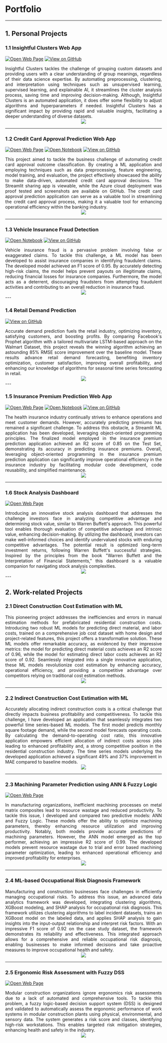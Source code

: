 # Portfolio
---

## 1. Personal Projects

###  1.1 Insightful Clusters Web App

[![Open Web Page](https://img.shields.io/badge/Streamlit-View_App-red)](https://aswinram1997-insightful-clusters-app-app-ttcgl5.streamlit.app)
[![View on GitHub](https://img.shields.io/badge/GitHub-View_on_GitHub-blue?logo=GitHub)](https://github.com/aswinram1997/Insightful_Clusters_App)

<div style="text-align: justify">Insightful Clusters tackles the challenge of grouping custom datasets and providing users with a clear understanding of group meanings, regardless of their data science expertise. By automating preprocessing, clustering, and interpretation using techniques such as unsupervised learning, supervised learning, and explainable AI, it streamlines the cluster analysis process, saving time and improving decision-making. Although, Insightful Clusters is an automated application, it does offer some flexibility to adjust algorithms and hyperparameters if needed. Insightful Clusters has a significant impact by providing rapid and valuable insights, facilitating a deeper understanding of diverse datasets.
</div>

<center><img src="images/Insightful Clusters App.png"/></center>

---

### 1.2 Credit Card Approval Prediction Web App

[![Open Web Page](https://img.shields.io/badge/Streamlit-View_App-red)](https://aswinram1997-credit-card-approval-prediction-streaml-app-mayfo2.streamlit.app)
[![Open Notebook](https://img.shields.io/badge/Jupyter-Open_Notebook-blue?logo=Jupyter)](https://github.com/aswinram1997/Credit-Card-Approval-Prediction-Streamlit-App/blob/master/Credit%20Card%20Approval%20Prediction.ipynb)
[![View on GitHub](https://img.shields.io/badge/GitHub-View_on_GitHub-blue?logo=GitHub)](https://github.com/aswinram1997/Credit-Card-Approval-Prediction-Streamlit-App)

<div style="text-align: justify">This project aimed to tackle the business challenge of automating credit card approval outcome classification. By creating a ML application and employing techniques such as data preprocessing, feature engineering, model training, and evaluation, the project effectively showcased the ability to make data-driven, automated credit card approval decisions. The Streamlit sharing app is viewable, while the Azure cloud deployment was proof tested and screenshots are available on GitHub. The credit card approval prediction application can serve as a valuable tool in streamlining the credit card approval process, making it a valuable tool for enhancing operational efficiency within the banking industry.
</div>

<center><img src="images/Credit Card Approval Prediction App.png"/></center>

---

### 1.3 Vehicle Insurance Fraud Detection

[![Open Notebook](https://img.shields.io/badge/Jupyter-Open_Notebook-blue?logo=Jupyter)](https://github.com/aswinram1997/Vehicle-Insurance-Fraud-Detection/blob/master/jupyter_notebook/Vehicle%20Insurance%20Fraud%20Detection.ipynb)
[![View on GitHub](https://img.shields.io/badge/GitHub-View_on_GitHub-blue?logo=GitHub)](https://github.com/aswinram1997/Vehicle-Insurance-Fraud-Detection/tree/master)

<div style="text-align: justify">Vehicle insurance fraud is a pervasive problem involving false or exaggerated claims. To tackle this challenge, a ML model has been developed to assist insurance companies in identifying fraudulent claims. The developed model achieved an F1 score of 0.95. By accurately detecting high-risk claims, the model helps prevent payouts on illegitimate claims, reducing financial losses for insurance companies. Furthermore, the model acts as a deterrent, discouraging fraudsters from attempting fraudulent activities and contributing to an overall reduction in insurance fraud.
</div>

<center><img src="images/Vehicle Insurance Fraud Detection.png"/></center>
---

### 1.4 Retail Demand Prediction

[![View on GitHub](https://img.shields.io/badge/GitHub-View_on_GitHub-blue?logo=GitHub)](https://github.com/aswinram1997/Retail-Demand-Prediction)

<div style="text-align: justify">Accurate demand prediction fuels the retail industry, optimizing inventory, satisfying customers, and boosting profits. By comparing Facebook's Prophet algorithm with a tailored multivariate LSTM-based approach on the Walmart Dataset, this project reveals the winning algorithm achieving an astounding 85% RMSE score improvement over the baseline model. These results advance retail demand forecasting, benefiting inventory optimization, customer satisfaction, improving overall profitability, and enhancing our knowledge of algorithms for seasonal time series forecasting in retail.
</div>

<center><img src="images/Retail Demand Prediction.png"/></center>
---

### 1.5 Insurance Premium Prediction Web App

[![Open Web Page](https://img.shields.io/badge/Streamlit-View_App-red)](https://insurancepremiumpredictionapp.streamlit.app)
[![Open Notebook](https://img.shields.io/badge/Jupyter-Open_Notebook-blue?logo=Jupyter)](https://github.com/aswinram1997/Insurance_Premium_Prediction_App/blob/master/jupyter_notebook.ipynb)
[![View on GitHub](https://img.shields.io/badge/GitHub-View_on_GitHub-blue?logo=GitHub)](https://github.com/aswinram1997/Insurance_Premium_Prediction_App)

<div style="text-align: justify">The health insurance industry continually strives to enhance operations and meet customer demands. However, accurately predicting premiums has remained a significant challenge. To address this obstacle, a Streamlit ML application has been developed, leveraging object-oriented programming principles. The finalized model employed in the insurance premium prediction application achieved an R2 score of 0.85 on the Test Set, demonstrating its accuracy in predicting insurance premiums. Overall, leveraging object-oriented programming in the insurance premium prediction application can significantly improve operational efficiency in the insurance industry by facilitating modular code development, code reusability, and simplified maintenance.
</div>

<center><img src="images/Insurance Premium Prediction.png"/></center>

---

### 1.6 Stock Analysis Dashboard

[![Open Web Page](https://img.shields.io/badge/Streamlit-View_App-red)](https://stocksage-pro-jifcyjrw1ue.streamlit.app)

<div style="text-align: justify">Introducing an innovative stock analysis dashboard that addresses the challenge investors face in analyzing competitive advantage and determining stock value, similar to Warren Buffett's approach. This powerful tool enables thorough evaluation of competitive advantage and intrinsic value, enhancing decision-making. By utilizing the dashboard, investors can make well-informed choices and identify undervalued stocks with enduring competitive advantages. The potential result is optimized long-term investment returns, following Warren Buffett's successful strategies. Inspired by the principles from the book "Warren Buffett and the Interpretation of Financial Statements," this dashboard is a valuable companion for navigating stock analysis complexities.
</div>

<center><img src="images/Stock Analysis Dashboard.png"/></center>
---



## 2. Work-related Projects

### 2.1 Direct Construction Cost Estimation with ML

<div style="text-align: justify">This pioneering project addresses the inefficiencies and errors in manual estimation methods for prefabricated residential construction costs. Introducing two robust ML models for predicting direct material, and labor costs, trained on a comprehensive job cost dataset with home design and project-related features, this project offers a transformative solution. These ML models offer remarkable accuracy, as evidenced by their impressive metrics: the model for predicting direct material costs achieves an R2 score of 0.96, while the model for estimating direct labor costs achieves an R2 score of 0.92.  Seamlessly integrated into a single innovative application, these ML models revolutionize cost estimation by enhancing accuracy, operational efficiency, and providing a competitive advantage over competitors relying on traditional cost estimation methods.
</div>

<center><img src="images/Estimating Prefabricated Residential Direct Construction Costs with ML.png"/></center>

---
### 2.2 Indirect Construction Cost Estimation with ML

<div style="text-align: justify">Accurately allocating indirect construction costs is a critical challenge that directly impacts business profitability and competitiveness. To tackle this challenge, I have developed an application that seamlessly integrates two powerful time series-based ML models. The first model predicts monthly square footage demand, while the second model forecasts operating costs. By calculating the demand-to-operating cost ratio, this innovative application empowers efficient allocation of indirect costs across jobs leading to enhanced profitability and, a strong competitive position in the residential construction industry. The time series models underlying the developed application achieved a significant 49% and 37% improvement in MAE compared to baseline models.
</div>

<center><img src="images/Estimating Prefabricated Residential Indirect Construction Costs with ML.png"/></center>

---

### 2.3 Machining Parameter Prediction using ANN & Fuzzy Logic

[![Open Web Page](https://img.shields.io/badge/Research-View_Paper-green)](https://www.inderscienceonline.com/doi/abs/10.1504/IJPMB.2021.118323)

<div style="text-align: justify">In manufacturing organizations, inefficient machining processes on metal matrix composites lead to resource wastage and reduced productivity. To tackle this issue, I developed and compared two predictive models: ANN and Fuzzy Logic. These models offer the ability to optimize machining parameters, thereby enhancing resource utilization and improving productivity. Notably, both models provide accurate predictions of machining parameters. However, the ANN model emerged as the top performer, achieving an impressive R2 score of 0.99. The developed models prevent resource wastage due to trial and error based machining parameter optimization, leading to enhanced operational efficiency and improved profitability for enterprises.
</div>

<center><img src="images/Prediction of machining parameters using ANN and Fuzzy logic.png"/></center>

---

### 2.4 ML-based Occupational Risk Diagnosis Framework

<div style="text-align: justify">Manufacturing and construction businesses face challenges in efficiently managing occupational risks. To address this issue, an advanced data analytics framework was developed, integrating clustering algorithms, XGBoost modeling, and SHAP analysis for occupational risk diagnosis. This framework utilizes clustering algorithms to label incident datasets, trains an XGBoost model on the labeled data, and applies SHAP analysis to gain insights into the input-output relationship and interpret risk factors. With an impressive F1 score of 0.92 on the case study dataset, the framework demonstrates its reliability and effectiveness. This integrated approach allows for a comprehensive and reliable occupational risk diagnosis, enabling businesses to make informed decisions and take proactive measures to improve occupational health and safety.
</div>

<center><img src="images/ML based Data Analytic Framework for Occupational Risk Factor Diagnosis.png"/></center>

---

### 2.5 Ergonomic Risk Assessment with Fuzzy DSS

[![Open Web Page](https://img.shields.io/badge/Research-View_Paper-green)](https://www.sciencedirect.com/science/article/abs/pii/S0169814123000513)

<div style="text-align: justify">Modular construction organizations ignore ergonomics risk assessments due to a lack of automated and comprehensive tools. To tackle this problem, a fuzzy logic-based decision support system (DSS) is designed and validated to automatically assess the ergonomic performance of work systems in modular construction plants using physical, environmental, and sensory data. The system generates a risk score and classes, identifying high-risk workstations. This enables targeted risk mitigation strategies, enhancing health and safety in the industry.
</div>

<center><img src="images/Fuzzy Logic-Based Decision Support System for Automating Ergonomic Risk Assessments.png"/></center>
